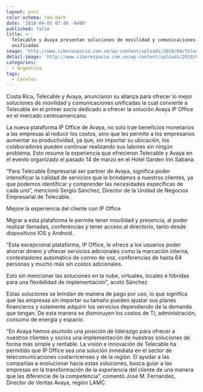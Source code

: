 ```yaml
---
layout: post
color-schema: red-dark
date: '2018-04-05 07:40 -0400'
published: false
title: >-
  Telecable y Avaya presentan soluciones de movilidad y comunicaciones
  unificadas
image: 'http://www.ciberespacio.com.ve/wp-content/uploads/2018/04/Telecaribe-Avaya.jpg'
detail-image: 'http://www.ciberespacio.com.ve/wp-content/uploads/2018/04/Telecaribe-Avaya.jpg'
categories:
  - Argentina
tags:
  - Canales
---
```

Costa Rica, Telecable y Avaya, anunciaron su alianza para ofrecer lo mejor soluciones de movilidad y comunicaciones unificadas la cual convierte a Telecable en el primer socio dedicado a ofrecer la solución Avaya IP Office en el mercado centroamericano.

La nueva plataforma IP Office de Avaya, no solo trae beneficios monetarios a las empresas al reducir los costos, sino que les permite a los empresarios aumentar su productividad, ya que, sin importar su ubicación, los colaboradores pueden continuar realizando sus labores sin ningún problema. Esto resume la experiencia que ofrecieron Telecable y Avaya en el evento organizado el pasado 14 de marzo en el Hotel Garden Inn Sabana.

“Para Telecable Empresarial ser partner de Avaya, significa poder intensificar la calidad de servicios que le brindamos a nuestros clientes, ya que podemos identificar y comprender las necesidades específicas de cada uno”, mencionó Sergio Sánchez, Director de la Unidad de Negocios Empresarial de Telecable.

Mejore la experiencia del cliente con IP Office

Migrar a esta plataforma le permite tener movilidad y presencia, al poder realizar llamadas, conferencias y tener acceso al directorio, tanto desde dispositivos IOS y Android.

“Esta excepcional plataforma, IP Office, le ofrece a los usuarios poder ahorrar dinero y ofrecer servicios adicionales como la marcación interna, contestadores automático de correo de voz, conferencias de hasta 64 personas y mucho más sin costos adicionales.

Esto sin mencionar las soluciones en la nube, virtuales, locales e hibridas para una flexibilidad de implementación”, acotó Sánchez

Estas soluciones se brindan de manera de pago por uso, lo que significa que las empresas sin importar su tamaño pueden ajustar sus planes financieros y solamente adquirir los servicios dependiendo de la demanda que tengan. De esta manera se disminuyen los costos de TI, administración, consumo de energía y espacio.

“En Avaya hemos asumido una posición de liderazgo para ofrecer a nuestros clientes y socios una implementación de nuestras soluciones de forma más simple y rentable. La visión e innovación de Telecable ha permitido que IP Office sea una solución inmediata en el sector de telecomunicaciones costarricenses y de la región. El ayudar a las compañías a evolucionar hacia estas soluciones, busca guiar a las empresas en la transformación de la experiencia del cliente de una manera que las diferencie de la competencia”, comentó José M. Fernandez, Director de Ventas Avaya, región LAMC.
